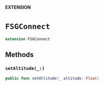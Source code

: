 **EXTENSION**

# `FSGConnect`
```swift
extension FSGConnect
```

## Methods
### `setAltitude(_:)`

```swift
public func setAltitude(_ altitude: Float)
```

